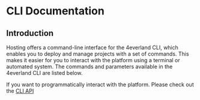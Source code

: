 # CLI Documentation

## Introduction

Hosting offers a command-line interface for the 4everland CLI, which enables you to deploy and manage projects with a set of commands. This makes it easier for you to interact with the platform using a terminal or automated system. The commands and parameters available in the 4everland CLI are listed below.

If you want to programmatically interact with the platform. Please check out the [CLI API](https://docs.4everland.org/hositng/hosting-cli)

